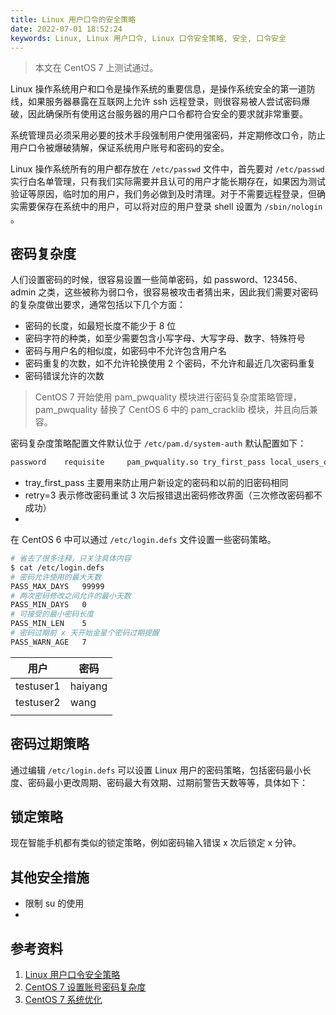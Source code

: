 ```yaml
---
title: Linux 用户口令的安全策略
date: 2022-07-01 18:52:24
keywords: Linux, Linux 用户口令, Linux 口令安全策略, 安全, 口令安全
---
```


> 本文在 CentOS 7 上测试通过。

Linux 操作系统用户和口令是操作系统的重要信息，是操作系统安全的第一道防线，如果服务器暴露在互联网上允许 ssh 远程登录，则很容易被人尝试密码爆破，因此确保所有使用这台服务器的用户口令都符合安全的要求就非常重要。

系统管理员必须采用必要的技术手段强制用户使用强密码，并定期修改口令，防止用户口令被爆破猜解，保证系统用户账号和密码的安全。

Linux 操作系统所有的用户都存放在 `/etc/passwd` 文件中，首先要对 `/etc/passwd` 实行白名单管理，只有我们实际需要并且认可的用户才能长期存在，如果因为测试验证等原因，临时加的用户，我们务必做到及时清理。对于不需要远程登录，但确实需要保存在系统中的用户，可以将对应的用户登录 shell 设置为 `/sbin/nologin` 。

## 密码复杂度

人们设置密码的时候，很容易设置一些简单密码，如 password、123456、admin 之类，这些被称为弱口令，很容易被攻击者猜出来，因此我们需要对密码的复杂度做出要求，通常包括以下几个方面：

* 密码的长度，如最短长度不能少于 8 位
* 密码字符的种类，如至少需要包含小写字母、大写字母、数字、特殊符号
* 密码与用户名的相似度，如密码中不允许包含用户名
* 密码重复的次数，如不允许轮换使用 2 个密码，不允许和最近几次密码重复
* 密码错误允许的次数

> CentOS 7 开始使用 pam_pwquality 模块进行密码复杂度策略管理，pam_pwquality 替换了 CentOS 6 中的 pam_cracklib 模块，并且向后兼容。

密码复杂度策略配置文件默认位于 `/etc/pam.d/system-auth` 默认配置如下：

```sh
password    requisite     pam_pwquality.so try_first_pass local_users_only retry=3 authtok_type=
```

* tray_first_pass 主要用来防止用户新设定的密码和以前的旧密码相同
* retry=3 表示修改密码重试 3 次后报错退出密码修改界面（三次修改密码都不成功）
* 




在 CentOS 6 中可以通过 `/etc/login.defs` 文件设置一些密码策略。

```sh
# 省去了很多注释，只关注具体内容
$ cat /etc/login.defs
# 密码允许使用的最大天数
PASS_MAX_DAYS	99999
# 两次密码修改之间允许的最小天数
PASS_MIN_DAYS	0
# 可接受的最小密码长度
PASS_MIN_LEN	5
# 密码过期前 x 天开始金星个密码过期提醒
PASS_WARN_AGE	7
```

| 用户      | 密码    |
| --------- | ------- |
| testuser1 | haiyang |
| testuser2 | wang    |
|           |         |



## 密码过期策略

通过编辑 `/etc/login.defs` 可以设置 Linux 用户的密码策略，包括密码最小长度、密码最小更改周期、密码最大有效期、过期前警告天数等等，具体如下：

## 锁定策略

现在智能手机都有类似的锁定策略，例如密码输入错误 x 次后锁定 x 分钟。

## 其他安全措施

* 限制 su 的使用
* 

## 参考资料

1. [Linux 用户口令安全策略](https://blog.csdn.net/weixin_36446632/article/details/116630545)
1. [CentOS 7 设置账号密码复杂度](https://blog.csdn.net/u013930899/article/details/125380021)
1. [CentOS 7 系统优化](https://blog.51cto.com/dongweizhen/3607450)
